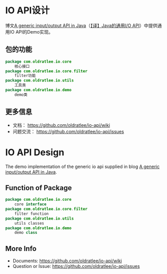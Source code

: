 IO API设计
===================

博文[A generic input/output API in Java](http://www.jroller.com/rickard/entry/a_generic_input_output_api)（[【译】Java的通用I/O API](https://github.com/oldratlee/translations/blob/master/generic-io-api-in-java-and-api-design/README.md)）中提供通用IO API的Demo实现。

包的功能
-------------------

```java
package com.oldratlee.io.core
	核心接口
package com.oldratlee.io.core.filter
	filter功能
package com.oldratlee.io.utils
	工具类
package com.oldratlee.io.demo
	demo类
```

更多信息
-------------------

- 文档： <https://github.com/oldratlee/io-api/wiki>
- 问题交流： <https://github.com/oldratlee/io-api/issues>

IO API Design
===================

The demo implementation of the generic io api supplied in blog [A generic input/output API in Java](http://www.jroller.com/rickard/entry/a_generic_input_output_api).

Function of Package
-------------------

```java
package com.oldratlee.io.core
	core interface
package com.oldratlee.io.core.filter
	filter function
package com.oldratlee.io.utils
	utils classes
package com.oldratlee.io.demo
	demo class
```

More Info
-------------------

- Documents: <https://github.com/oldratlee/io-api/wiki>
- Question or Issue: <https://github.com/oldratlee/io-api/issues>

